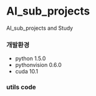 # AI_sub_projects
AI_sub_projects and Study 

### 개발환경
- python 1.5.0
- pythonvision 0.6.0
- cuda 10.1

### utils code 
